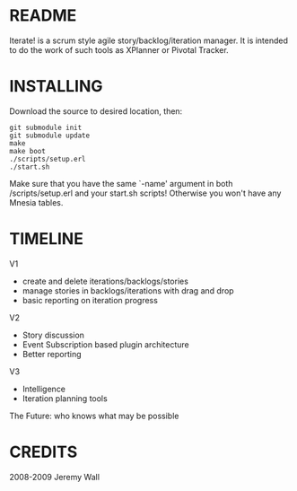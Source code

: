 README
======

Iterate! is a scrum style agile story/backlog/iteration manager.
It is intended to do the work of such tools as XPlanner or Pivotal Tracker.

INSTALLING
==========

Download the source to desired location, then:

	git submodule init
	git submodule update
	make
	make boot
	./scripts/setup.erl
	./start.sh

Make sure that you have the same `-name' argument in both /scripts/setup.erl and your start.sh scripts!
Otherwise you won't have any Mnesia tables.

TIMELINE
========

V1
-   create and delete iterations/backlogs/stories
-   manage stories in backlogs/iterations with drag and drop
-   basic reporting on iteration progress

V2
-   Story discussion
-   Event Subscription based plugin architecture
-   Better reporting

V3
-   Intelligence
-   Iteration planning tools


The Future: who knows what may be possible

CREDITS
=======

2008-2009 Jeremy Wall<br />
